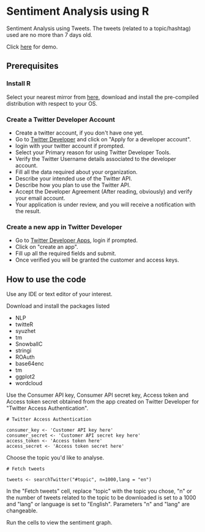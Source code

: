 # Sentiment Analysis using R
Sentiment Analysis using Tweets. The tweets (related to a topic/hashtag) used are no more than 7 days old. 

Click [here](https://sentysis.shinyapps.io/Sentysis/ "Sentysis") for demo.

## Prerequisites

### Install R
Select your nearest mirror from [here](https://cran.r-project.org/mirrors.html), download and install the pre-compiled distribution with respect to your OS.

### Create a Twitter Developer Account
* Create a twitter account, if you don't have one yet.
* Go to [Twitter Developer](https://developer.twitter.com/en/apply-for-access) and click on "Apply for a developer account".
* login with your twitter account if prompted.
* Select your Primary reason for using Twitter Developer Tools.
* Verify the Twitter Username details associated to the developer account.
* Fill all the data required about your organization.
* Describe your intended use of the Twitter API.
* Describe how you plan to use the Twitter API.
* Accept the Developer Agreement (After reading, obviously) and verify your email account.
* Your application is under review, and you will receive a notification with the result.

### Create a new app in Twitter Developer

* Go to [Twitter Developer Apps](https://developer.twitter.com/en/apps), login if prompted.
* Click on "create an app".
* Fill up all the required fields and submit.
* Once verified you will be granted the customer and access keys.

## How to use the code

Use any IDE or text editor of your interest.

Download and install the packages listed

* NLP
* twitteR
* syuzhet
* tm
* SnowballC
* stringi
* ROAuth
* base64enc
* tm
* ggplot2
* wordcloud

Use the Consumer API key, Consumer API secret key, Access token and Access token secret obtained from the app created on Twitter Developer for "Twitter Access Authentication".
```
# Twitter Access Authentication

consumer_key <- 'Customer API key here'
consumer_secret <- 'Customer API secret key here'
access_token <- 'Access token here'
access_secret <- 'Access token secret here'
```

Choose the topic you'd like to analyse.
```
# Fetch tweets

tweets <- searchTwitter("#topic", n=1000,lang = "en")
```
In the "Fetch tweets" cell, replace "topic" with the topic you chose, "n" or the number of tweets related to the topic to be downloaded is set to a 1000 and "lang" or language is set to "English". Parameters "n" and "lang" are changeable.

Run the cells to view the sentiment graph.
